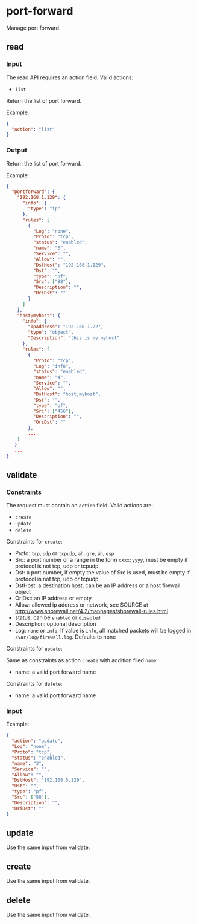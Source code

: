 # port-forward

Manage port forward.

## read

### Input

The read API requires an action field.
Valid actions:

- `list`

Return the list of port forward.

Example:
```json
{
  "action": "list"
}
```

### Output

Return the list of port forward.

Example:
```json
{
  "portforward": {
    "192.168.1.129": {
      "info": {
        "type": "ip"
      },
      "rules": [
        {
          "Log": "none",
          "Proto": "tcp",
          "status": "enabled",
          "name": "3",
          "Service": "",
          "Allow": "",
          "DstHost": "192.168.1.129",
          "Dst": "",
          "type": "pf",
          "Src": ["88"],
          "Description": "",
          "OriDst": ""
        }
      ]
    },
    "host;myhost": {
      "info": {
        "IpAddress": "192.168.1.22",
        "type": "object",
        "Description": "this is my myhost"
      },
      "rules": [
        {
          "Proto": "tcp",
          "Log": "info",
          "status": "enabled",
          "name": "4",
          "Service": "",
          "Allow": "",
          "DstHost": "host;myhost",
          "Dst": "",
          "type": "pf",
          "Src": ["456"],
          "Description": "",
          "OriDst": ""
        },
        ...
    ]
   }
   ...
}
```

## validate

### Constraints

The request must contain an `action` field. Valid actions are:

- `create`
- `update`
- `delete`

Constraints for `create`:

- Proto: `tcp`, `udp` or `tcpudp`, `ah`, `gre`, `ah`, `esp` 
- Src: a port number or a range in the form `xxxx:yyyy`, must be empty if protocol is not tcp, udp or tcpudp
- Dst: a port number, if empty the value of Src is used, must be empty if protocol is not tcp, udp or tcpudp
- DstHost: a destination host, can be an IP address or a host firewall object
- OriDst: an IP address or empty
- Allow: allowed ip address or network, see SOURCE  at <http://www.shorewall.net/4.2/manpages/shorewall-rules.html>
- status: can be `enabled` or `disabled`
- Description: optional description
- Log: `none` or `info`. If value is `info`, all matched packets will be logged in `/var/log/firewall.log`. Defaults to none

Constraints for `update`:

Same as constraints as action `create` with addition filed `name`:

- name: a valid port forward name

Constraints for `delete`:

- name: a valid port forward name


### Input

Example:
```json
{
  "action": "update",
  "Log": "none",
  "Proto": "tcp",
  "status": "enabled",
  "name": "3",
  "Service": "",
  "Allow": "",
  "DstHost": "192.168.5.129",
  "Dst": "",
  "type": "pf",
  "Src": ["88"],
  "Description": "",
  "OriDst": ""
}
```

## update

Use the same input from validate.

## create

Use the same input from validate.

## delete

Use the same input from validate.

